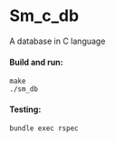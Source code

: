 # Sm_c_db
A database in C language

#### Build and run:
```
make
./sm_db
```

#### Testing:

```
bundle exec rspec
```